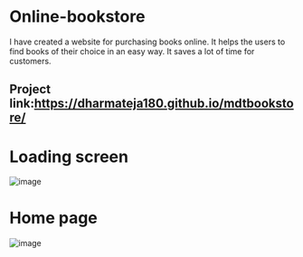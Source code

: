 # Online-bookstore

I have created a website for purchasing books online. It helps the users to find books of their choice in an easy way. It saves a lot of time for customers.

## Project link:https://dharmateja180.github.io/mdtbookstore/

# Loading screen
![image](https://user-images.githubusercontent.com/106651499/210081596-670320a8-8fbf-4988-8da2-9b618a89db87.png)


# Home page
![image](https://user-images.githubusercontent.com/106651499/210081733-2b037852-4c9d-440c-9776-2c411a0550ba.png)



